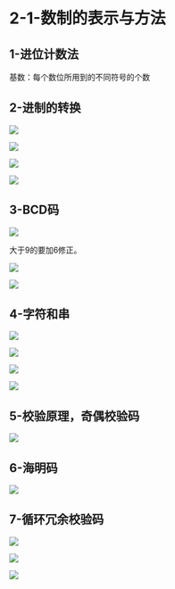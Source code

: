 # 2-1-数制的表示与方法

## 1-进位计数法

基数：每个数位所用到的不同符号的个数

## 2-进制的转换

![](../../.gitbook/assets/image%20%28192%29.png)

![](../../.gitbook/assets/image%20%28364%29.png)

![](../../.gitbook/assets/image%20%2882%29.png)

![](../../.gitbook/assets/image%20%2896%29.png)



## 3-BCD码

![](../../.gitbook/assets/image%20%28332%29.png)

大于9的要加6修正。

![](../../.gitbook/assets/image%20%2854%29.png)

![](../../.gitbook/assets/image%20%28157%29.png)

## 4-字符和串

![](../../.gitbook/assets/image%20%28218%29.png)

![](../../.gitbook/assets/image%20%28130%29.png)

![](../../.gitbook/assets/image%20%28299%29.png)

![](../../.gitbook/assets/image%20%289%29.png)

## 5-校验原理，奇偶校验码

![](../../.gitbook/assets/image%20%2870%29.png)

## 6-海明码

![](../../.gitbook/assets/image%20%28406%29.png)

## 7-循环冗余校验码

![](../../.gitbook/assets/image%20%28372%29.png)

![](../../.gitbook/assets/image%20%28161%29.png)

![](../../.gitbook/assets/image%20%2851%29.png)

